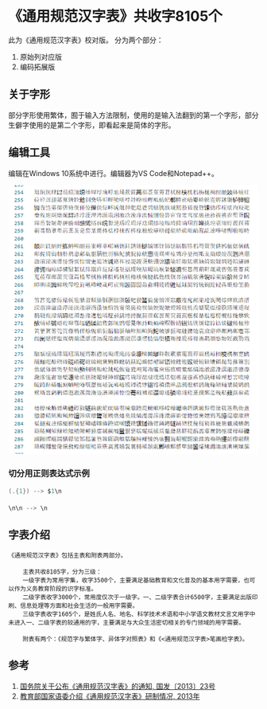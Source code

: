 # 《通用规范汉字表》共收字8105个

此为《通用规范汉字表》校对版。
分为两个部分：
1. 原始列对应版   
2. 编码拓展版   

## 关于字形

部分字形使用繁体，囿于输入方法限制，使用的是输入法翻到的第一个字形，部分生僻字使用的是第二个字形，即看起来是简体的字形。  

## 编辑工具

编辑在Windows 10系统中进行。编辑器为VS Code和Notepad++。

![vscode screenshot 01](./screenshots/vscode01.png?raw=true "vscode01")

### 切分用正则表达式示例
```vs code
(.{1}) --> $1\n

\n\n --> \n
```

## 字表介绍

```
《通用规范汉字表》包括主表和附表两部分。

    主表共收8105字，分为三级：
    一级字表为常用字集，收字3500个，主要满足基础教育和文化普及的基本用字需要，也可以作为义务教育阶段的识字标准。
    二级字表收字3000个，常用度仅次于一级字。一、二级字表合计6500字，主要满足出版印刷、信息处理等方面和社会生活的一般用字需要。
    三级字表收字1605个，是姓氏人名、地名、科学技术术语和中小学语文教材文言文用字中未进入一、二级字表的较通用的字，主要满足与大众生活密切相关的专门领域的用字需要。

    附表有两个：《规范字与繁体字、异体字对照表》和《<通用规范汉字表>笔画检字表》。
```

## 参考
1. [国务院关于公布《通用规范汉字表》的通知, 国发〔2013〕23号](http://www.gov.cn/zwgk/2013-08/19/content_2469793.htm)
1. [教育部国家语委介绍《通用规范汉字表》研制情况, 2013年](http://www.gov.cn/jrzg/2013-08/27/content_2474971.htm)

